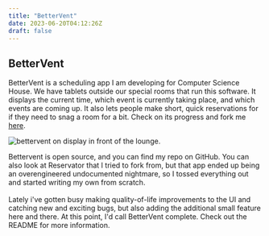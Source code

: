 ```yaml
---
title: "BetterVent"
date: 2023-06-20T04:12:26Z
draft: false
---
```


## **BetterVent**

BetterVent is a scheduling app I am developing for Computer Science
House. We have tablets outside our special rooms that run this software.
It displays the current time, which event is currently taking place, and
which events are coming up. It also lets people make short, quick
reservations for if they need to snag a room for a bit. Check on its
progress and fork me
[here](https://www.github.com/willnilges/bettervent).

![bettervent on display in front of the
lounge.](posts/images/bettervent-image.png)

Bettervent is open source, and you can find my repo on GitHub. You can
also look at Reservator that I tried to fork from, but that app ended up
being an overengineered undocumented nightmare, so I tossed everything
out and started writing my own from scratch.\
\
Lately i\'ve gotten busy making quality-of-life improvements to the UI
and catching new and exciting bugs, but also adding the additional small
feature here and there. At this point, I\'d call BetterVent complete.
Check out the README for more information.

